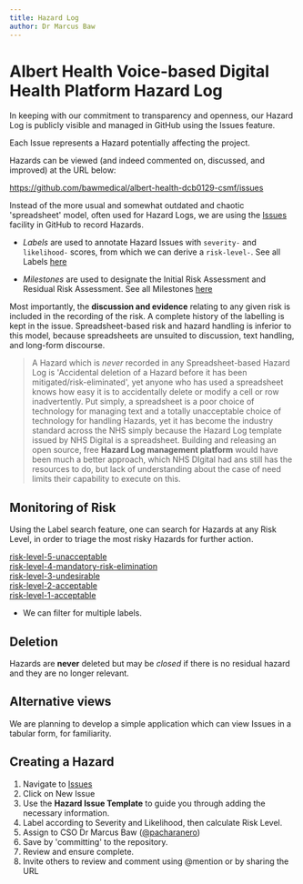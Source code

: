 ```yaml
---
title: Hazard Log
author: Dr Marcus Baw
---
```


# Albert Health Voice-based Digital Health Platform Hazard Log

In keeping with our commitment to transparency and openness, our Hazard Log is publicly visible and managed in GitHub using the Issues feature.

Each Issue represents a Hazard potentially affecting the project.

Hazards can be viewed (and indeed commented on, discussed, and improved) at the URL below:

<https://github.com/bawmedical/albert-health-dcb0129-csmf/issues>

Instead of the more usual and somewhat outdated and chaotic 'spreadsheet' model, often used for Hazard Logs, we are using the [Issues](https://github.com/bawmedical/albert-health-dcb0129-csmf/issues) facility in GitHub to record Hazards.

- _Labels_ are used to annotate Hazard Issues with `severity-` and `likelihood-` scores, from which we can derive a `risk-level-`. See all Labels [here](https://github.com/bawmedical/albert-health-dcb0129-csmf/labels)

- _Milestones_ are used to designate the Initial Risk Assessment and Residual Risk Assessment. See all Milestones [here](https://github.com/bawmedical/albert-health-dcb0129-csmf/milestones)

Most importantly, the **discussion and evidence** relating to any given risk is included in the recording of the risk. A complete history of the labelling is kept in the issue. Spreadsheet-based risk and hazard handling is inferior to this model, because spreadsheets are unsuited to discussion, text handling, and long-form discourse.

> A Hazard which is _never_ recorded in any Spreadsheet-based Hazard Log is 'Accidental deletion of a Hazard before it has been mitigated/risk-eliminated', yet anyone who has used a spreadsheet knows how easy it is to accidentally delete or modify a cell or row inadvertently.
> Put simply, a spreadsheet is a poor choice of technology for managing text and a totally unacceptable choice of technology for handling Hazards, yet it has become the industry standard across the NHS simply because the Hazard Log template issued by NHS Digital is a spreadsheet. Building and releasing an open source, free **Hazard Log management platform** would have been much a better approach, which NHS DIgital had ans still has the resources to do, but lack of understanding about the case of need limits their capability to execute on this.

## Monitoring of Risk

Using the Label search feature, one can search for Hazards at any Risk Level, in order to triage the most risky Hazards for further action.

[risk-level-5-unacceptable](https://github.com/bawmedical/albert-health-dcb0129-csmf/labels/risk-level-5-unacceptable)  
[risk-level-4-mandatory-risk-elimination](https://github.com/bawmedical/albert-health-dcb0129-csmf/labels/risk-level-4-mandatory-risk-elimination)  
[risk-level-3-undesirable](https://github.com/bawmedical/albert-health-dcb0129-csmf/labels/risk-level-3-undesirable)  
[risk-level-2-acceptable](https://github.com/bawmedical/albert-health-dcb0129-csmf/labels/risk-level-2-acceptable)  
[risk-level-1-acceptable](https://github.com/bawmedical/albert-health-dcb0129-csmf/labels/risk-level-1-acceptable)

- We can filter for multiple labels.

## Deletion

Hazards are **never** deleted but may be _closed_ if there is no residual hazard and they are no longer relevant.

## Alternative views

We are planning to develop a simple application which can view Issues in a tabular form, for familiarity.

## Creating a Hazard

1. Navigate to [Issues](https://github.com/bawmedical/albert-health-dcb0129-csmf/issues)
2. Click on New Issue
3. Use the **Hazard Issue Template** to guide you through adding the necessary information.
4. Label according to Severity and Likelihood, then calculate Risk Level.
5. Assign to CSO Dr Marcus Baw ([@pacharanero](https://github.com/pacharanero))
6. Save by 'committing' to the repository.
7. Review and ensure complete.
8. Invite others to review and comment using @mention or by sharing the URL
